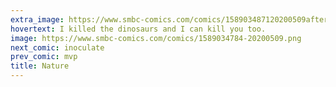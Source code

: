 ```yaml
---
extra_image: https://www.smbc-comics.com/comics/158903487120200509after.png
hovertext: I killed the dinosaurs and I can kill you too.
image: https://www.smbc-comics.com/comics/1589034784-20200509.png
next_comic: inoculate
prev_comic: mvp
title: Nature
---
```


